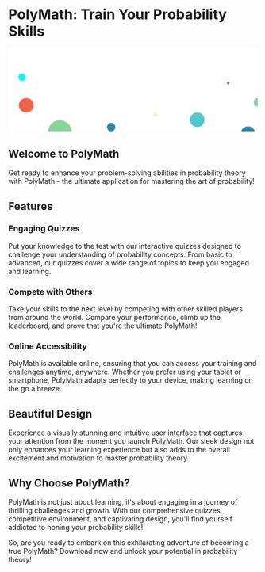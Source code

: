 # PolyMath: Train Your Probability Skills

<img src="https://github.com/Networksx333/PolyMath/blob/main/DottedBG.png">

## Welcome to PolyMath
Get ready to enhance your problem-solving abilities in probability theory with PolyMath - the ultimate application for mastering the art of probability!

## Features
### Engaging Quizzes
Put your knowledge to the test with our interactive quizzes designed to challenge your understanding of probability concepts. From basic to advanced, our quizzes cover a wide range of topics to keep you engaged and learning.

### Compete with Others
Take your skills to the next level by competing with other skilled players from around the world. Compare your performance, climb up the leaderboard, and prove that you're the ultimate PolyMath!

### Online Accessibility
PolyMath is available online, ensuring that you can access your training and challenges anytime, anywhere. Whether you prefer using your tablet or smartphone, PolyMath adapts perfectly to your device, making learning on the go a breeze.

## Beautiful Design
Experience a visually stunning and intuitive user interface that captures your attention from the moment you launch PolyMath. Our sleek design not only enhances your learning experience but also adds to the overall excitement and motivation to master probability theory.

## Why Choose PolyMath?
PolyMath is not just about learning, it's about engaging in a journey of thrilling challenges and growth. With our comprehensive quizzes, competitive environment, and captivating design, you'll find yourself addicted to honing your probability skills!

So, are you ready to embark on this exhilarating adventure of becoming a true PolyMath? Download now and unlock your potential in probability theory!
